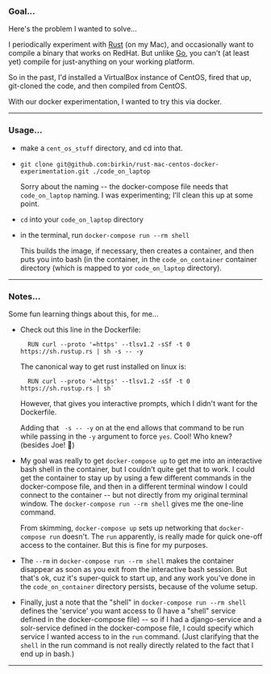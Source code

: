 ### Goal...

Here's the problem I wanted to solve... 

I periodically experiment with [Rust](https://www.rust-lang.org) (on my Mac), and occasionally want to compile a binary that works on RedHat. But unlike [Go](https://go.dev), you can't (at least yet) compile for just-anything on your working platform.

So in the past, I'd installed a VirtualBox instance of CentOS, fired that up, git-cloned the code, and then compiled from CentOS.

With our docker experimentation, I wanted to try this via docker.

---

### Usage...

- make a `cent_os_stuff` directory, and cd into that.

- `git clone git@github.com:birkin/rust-mac-centos-docker-experimentation.git ./code_on_laptop`

    Sorry about the naming -- the docker-compose file needs that `code_on_laptop` naming. I was experimenting; I'll clean this up at some point.

- `cd` into your `code_on_laptop` directory

- in the terminal, run `docker-compose run --rm shell`

    This builds the image, if necessary, then creates a container, and then puts you into bash (in the container, in the `code_on_container` container directory (which is mapped to yor `code_on_laptop` directory).

---

### Notes...

Some fun learning things about this, for me...

- Check out this line in the Dockerfile:

        RUN curl --proto '=https' --tlsv1.2 -sSf -t 0 https://sh.rustup.rs | sh -s -- -y

    The canonical way to get rust installed on linux is: 

        RUN curl --proto '=https' --tlsv1.2 -sSf -t 0 https://sh.rustup.rs | sh` 

    However, that gives you interactive prompts, which I didn't want for the Dockerfile.

    Adding that ` -s -- -y` on at the end allows that command to be run while passing in the `-y` argument to force `yes`. Cool! Who knew? (besides Joe! 🙂)

- My goal was really to get `docker-compose up` to get me into an interactive bash shell in the container, but I couldn't quite get that to work. I could get the container to stay up by using a few different commands in the docker-compose file, and then in a different terminal window I could connect to the container -- but not directly from my original terminal window. The `docker-compose run --rm shell` gives me the one-line command.

    From skimming, `docker-compose up` sets up networking that `docker-compose run` doesn't. The `run` apparently, is really made for quick one-off access to the container. But this is fine for my purposes. 

- The `--rm` in `docker-compose run --rm shell` makes the container disappear as soon as you exit from the interactive bash session. But that's ok, cuz it's super-quick to start up, and any work you've done in the `code_on_container` directory persists, because of the volume setup.

- Finally, just a note that the "shell" in `docker-compose run --rm shell` defines the 'service' you want access to (I have a "shell" service defined in the docker-compose file) -- so if I had a django-service and a solr-service defined in the docker-compose file, I could specify which service I wanted access to in the `run` command. (Just clarifying that the `shell` in the run command is not really directly related to the fact that I end up in bash.)

---